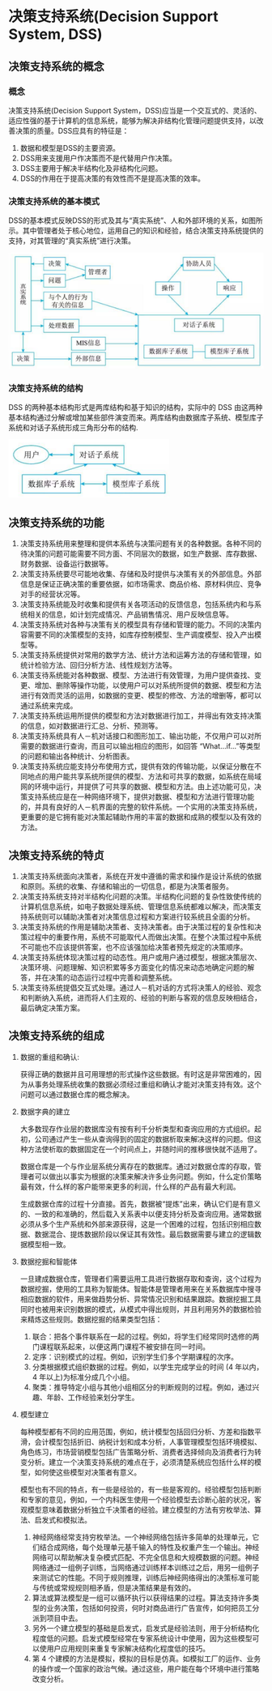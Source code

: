 # 决策支持系统(Decision Support System, DSS)

## 决策支持系统的概念

### 概念

决策支持系统(Decision Support System，DSS)应当是一个交互式的、灵活的、适应性强的基于计算机的信息系统，能够为解决非结构化管理问题提供支持，以改善决策的质量。DSS应具有的特征是：

1. 数据和模型是DSS的主要资源。
2. DSS用来支援用户作决策而不是代替用户作决策。
3. DSS主要用于解决半结构化及非结构化问题。
4. DSS的作用在于提高决策的有效性而不是提高决策的效率。

### 决策支持系统的基本模式

DSS的基本模式反映DSS的形式及其与“真实系统”、人和外部环境的关系，如图所示。其中管理者处于核心地位，运用自己的知识和经验，结合决策支持系统提供的支持，对其管理的“真实系统”进行决策。

![alt text](4决策支持系统/DSS的基本模式.png)

### 决策支持系统的结构

DSS 的两种基本结构形式是两库结构和基于知识的结构，实际中的 DSS 由这两种基本结构通过分解或增加某些部件演变而来。两库结构由数据库子系统、模型库子系统和对话子系统形成三角形分布的结构.

![alt text](4决策支持系统/DSS的两库结构.png)

## 决策支持系统的功能

1. 决策支持系统用来整理和提供本系统与决策问题有关的各种数据。各种不同的待决策的问题可能需要不同方面、不同层次的数据，如生产数据、库存数据、财务数据、设备运行数据等。
2. 决策支持系统要尽可能地收集、存储和及时提供与决策有关的外部信息。外部信息是保证正确决策的重要依据，如市场需求、商品价格、原材料供应、竞争对手的经营状况等。
3. 决策支持系统能及时收集和提供有关各项活动的反馈信息，包括系统内和与系统相关的信息，如计划完成情况、产品销售情况、用户反映信息等。
4. 决策支持系统对各种与决策有关的模型具有存储和管理的能力。不同的决策内容需要不同的决策模型的支持，如库存控制模型、生产调度模型、投入产出模型等。
5. 决策支持系统提供对常用的数学方法、统计方法和运筹方法的存储和管理，如统计检验方法、回归分析方法、线性规划方法等。
6. 决策支待系统能对各种数据、模型、方法进行有效管理，为用户提供查找、变更、增加、删除等操作功能，以使用户可以对系统所提供的数据、模型和方法进行有效而灵活的运用，如数据的变更、模型的修改、方法的增删等，都可以通过系统来完成。
7. 决策支持系统运用所提供的模型和方法对数据进行加工，并得出有效支持决策的信息，如对数据进行汇总、分析、预测等。
8. 决策支持系统具有人－机对话接口和图形加工、输出功能，不仅用户可以对所需要的数据进行查询，而且可以输出相应的图形，如回答 “What…if…”等类型的问题和输出各种统计、分析图表。
9. 决策支持系统应能支持分布使用方式，提供有效的传输功能，以保证分散在不同地点的用户能共享系统所提供的模型、方法和可共享的数据，如系统在局域网的环境中运行，并提供了可共享的数据、模型和方法。由上述功能可见，决策支持系统应是在一种网络环境下，提供对数据、模型和方法进行管理功能的，并具有良好的人－机界面的完整的软件系统。一个实用的决策支持系统，更重要的是它拥有能对决策起辅助作用的丰富的数据和成熟的模型以及有效的方法。

## 决策支持系统的特贞

1. 决策支持系统面向决策者，系统在开发中遵循的需求和操作是设计系统的依据和原则。系统的收集、存储和输出的一切信息，都是为决策者服务。
2. 决策支持系统支持对半结构化问题的决策。半结构化问题的复杂性致使传统的计算机信息系统，如电子数据处理系统、管理信息系统都难以解决，而决策支持系统则可以辅助决策者对决策信息过程和方案进行较系统且全面的分析。
3. 决策支持系统的作用是辅助决策者、支持决策者。由于决策过程的复杂性和决策过程中的重要作用，系统不可能取代人而做出决策。在整个决策过程中系统不可能也不应该提供答案，也不应该强加给决策者预先规定的决策顺序。
4. 决策支持系统体现决策过程的动态性。用户或用户通过模型，根据决策层次、决策环境、问题理解、知识积累等多方面变化的情况来动态地确定问题的解答，并在决策的动态运行过程中完善和调整系统。
5. 决策支待系统提倡交互式处理。通过人－机对话的方式将决策人的经验、观念和判断纳入系统，进而将人们主观的、经验的判断与客观的信息反映相结合，最后确定决策方案。

## 决策支持系统的组成

1. 数据的重组和确认:

    获得正确的数据并且可用理想的形式操作这些数据。有时这是非常困难的，因为从事务处理系统收集的数据必须经过重组和确认才能对决策支持有效。这个问题可以通过数据仓库的概念解决。

1. 数据字典的建立

    大多数现存作业层的数据库没有按有利千分析类型和查询应用的方式组织。起初，公司通过产生一些从查询得到的固定的数据析取来解决这样的问题。但这种方法使析取的数据固定在一个时间点上，并随时间的推移很快就不适用了。

    数据仓库是一个与作业层系统分离存在的数据库。通过对数据仓库的存取，管理者可以做出以事实为根据的决策来解决许多业务问题。例如，什么定价策略最有效，什么样的客户能带来更多的利润，什么样的产品有最大利润。

    生成数据仓库的过程十分直接。首先，数据被“提炼”出来，确认它们是有意义的、一致的和准确的，然后载入关系表中以便支持分析及查询应用。通常数据必须从多个生产系统和外部来源获得，这是一个困难的过程，包括识别相应数据、数据混合、提炼数据阶段以保证其有效性。最后数据需要与建立的逻辑数据模型相一致。

2. 数据挖掘和智能体

    一旦建成数据仓库，管理者们需要运用工具进行数据存取和查询，这个过程为数据挖掘，使用的工具称为智能体。智能体是管理者用来在关系数据库中搜寻相应数据的软件，用来做趋势分析、异常情况识别和结果跟踪。数据挖掘工具同时也被用来识别数据的模式，从模式中得出规则，并且利用另外的数据检验来精炼这些规则。数据挖掘的结果类型包括：

    1. 联合：把各个事件联系在一起的过程。例如，将学生们经常同时选修的两门课程联系起来，以便这两门课程不被安排在同一时间。
    2. 定序：识别模式的过程。例如，识别学生们多个学期课程的次序。
    3. 分类根据模式组织数据的过程。例如，以学生完成学业的时间 (4 年以内， 4 年以上)为标准分成几个小组。
    4. 聚类：推导特定小组与其他小组相区分的判断规则的过程。例如，通过兴趣、年龄、工作经验来划分学生。

3. 模型建立

    每种模型都有不同的应用范围，例如，统计模型包括回归分析、方差和指数平滑，会计模型包括折旧、纳税计划和成本分析，人事管理模型包括环境模拟、角色练习，市场营销模型包括广告策略分析、消费者选择倾向及消费者行为转变分析。建立一个决策支持系统的难点在于，必须清楚系统应包括什么样的模型，如何使这些模型对决策者有意义。

    模型也有不同的特点，有一些是经验的，有一些是客观的。经验模型包括判断和专家的意见，例如，一个内科医生使用一个经验模型去诊断心脏的状况，客观模型意味着数据分析独立千决策者的经验。建立模型的方法有穷枚举法、算法、启发式和模拟法。

    1. 神经网络经常支持穷枚举法。一个神经网络包括许多简单的处理单元，它们结合成网络，每个处理单元基千输入的特性及权重产生一个输出。神经网络可以帮助解决复杂模式匹配、不完全信息和大规模数据的问题。神经网络通过一组例子训练，当网络通过训练样本训练过之后，用另一组例子来测试它的性能。不同于规则推理，训练后神经网络得出的决策标准可能与传统或常规规则相矛盾，但是决策结果是有效的。
    2. 算法或算法模型是一组可以循环执行以获得结果的过程。算法支持许多类型的业务决策，包括如何投资，何时对商品进行广告宣传，如何把员工分派到项目中去。
    3. 另外一个建立模型的基础是启发式，启发式是经验法则，用于分析结构化程度低的问题。启发式模型经常在专家系统设计中使用，因为这些模型可以使用户应用规则来重复专家解决结构化程度低的技巧。
    4. 第 4 个建模的方法是模拟，模拟的目标是仿真。如模拟工厂的运作、业务的操作或一个国家的政治气候。通过这些，用户能在每个环境中进行策略改变分析。
